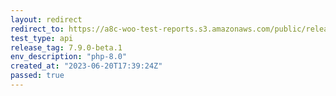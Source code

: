 ```yaml
---
layout: redirect
redirect_to: https://a8c-woo-test-reports.s3.amazonaws.com/public/release/7.9.0-beta.1/php-8.0/api/index.html
test_type: api
release_tag: 7.9.0-beta.1
env_description: "php-8.0"
created_at: "2023-06-20T17:39:24Z"
passed: true
---
```

